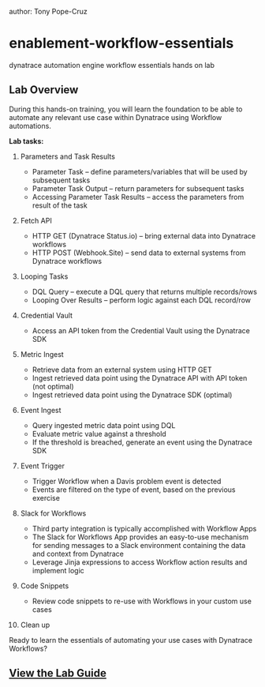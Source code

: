 author: Tony Pope-Cruz

# enablement-workflow-essentials
dynatrace automation engine workflow essentials hands on lab

## Lab Overview

During this hands-on training, you will learn the foundation to be able to automate any relevant use case within Dynatrace using Workflow automations.

**Lab tasks:**

1. Parameters and Task Results

    - Parameter Task – define parameters/variables that will be used by subsequent tasks
    - Parameter Task Output – return parameters for subsequent tasks
    - Accessing Parameter Task Results – access the parameters from result of the task

2. Fetch API

    - HTTP GET (Dynatrace Status.io) – bring external data into Dynatrace workflows
    - HTTP POST (Webhook.Site) – send data to external systems from Dynatrace workflows

3. Looping Tasks

    - DQL Query – execute a DQL query that returns multiple records/rows
    - Looping Over Results – perform logic against each DQL record/row

4. Credential Vault

    - Access an API token from the Credential Vault using the Dynatrace SDK

5. Metric Ingest

    - Retrieve data from an external system using HTTP GET
    - Ingest retrieved data point using the Dynatrace API with API token (not optimal)
    - Ingest retrieved data point using the Dynatrace SDK (optimal)

6. Event Ingest

    - Query ingested metric data point using DQL
    - Evaluate metric value against a threshold
    - If the threshold is breached, generate an event using the Dynatrace SDK

7. Event Trigger

    - Trigger Workflow when a Davis problem event is detected
    - Events are filtered on the type of event, based on the previous exercise

8. Slack for Workflows
    
    - Third party integration is typically accomplished with Workflow Apps
    - The Slack for Workflows App provides an easy-to-use mechanism for sending messages to a Slack environment containing the data and context from Dynatrace
    - Leverage Jinja expressions to access Workflow action results and implement logic

9. Code Snippets

    - Review code snippets to re-use with Workflows in your custom use cases

10. Clean up

Ready to learn the essentials of automating your use cases with Dynatrace Workflows?

## [View the Lab Guide](https://dynatrace-wwse.github.io/enablement-workflow-essentials)
